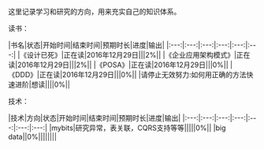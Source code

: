 这里记录学习和研究的方向，用来充实自己的知识体系。

读书：

|书名|状态|开始时间|结束时间|预期时长|进度|输出|
|:---:|:---:|:---:|:---:|:---:|:---:|
|《设计已死》|正在读|2016年12月29日|||2%||
|《企业应用架构模式》|正在读|2016年12月29日|||2%||
|《POSA》|正在读|2016年12月29日|||0%||
|《DDD》|正在读|2016年12月29日|||0%||
|请停止无效努力:如何用正确的方法快速进阶|想读||||0%||

技术：

|技术|方向|状态|开始时间|结束时间|预期时长|进度|输出|
|:---:|:---:|:---:|:---:|:---:|:---:|:---:|
|mybits|研究异常，表关联，CQRS支持等等|||||0%||
|big data||0%||||||||